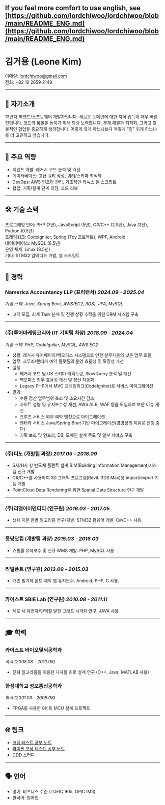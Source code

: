 ## If you feel more comfort to use english, see [https://github.com/lordchiwoo/lordchiwoo/blob/main/README_ENG.md](https://github.com/lordchiwoo/lordchiwoo/blob/main/README_ENG.md)

# 김거용 (Leone Kim)

이메일: [lordchiwoo@gmail.com](mailto:lordchiwoo@gmail.com)  
전화: +82 10 2859 2148

---

## 👋 자기소개

13년차 백엔드/소프트웨어 개발자입니다. 새로운 도메인에 대한 지식 습득이 매우 빠른 편입니다. 코드의 품질을 높이기 위해 항상 노력합니다. 문제 해결과 최적화, 그리고 효율적인 협업을 중요하게 생각합니다. 어떻게 되게 하느냐보다 어떻게 "잘" 되게 하느냐를 더 고민하고 싶습니다.

---

## 🚀 주요 역량

* 백엔드 개발: 레거시 코드 분석 및 개선
* 데이터베이스: 고급 쿼리 작성, 쿼리/스키마 최적화
* DevOps: AWS 인프라 관리, 기초적인 리눅스 셸 스크립트
* 협업: 기획/설계 단계 리딩, 코드 리뷰

---

## 🛠️ 기술 스택

프로그래밍 언어: PHP (7년), JavaScript (5년), C#/C++ (2.5년), Java (3년), Python (0.5년)  
프레임워크: CodeIgniter, Spring (Toy 프로젝트), WPF, Android  
데이터베이스: MySQL (8.5년)  
운영 체제: Linux (8.5년)  
기타: STM32 임베디드 개발, 쉘 스크립트

---

## 💼 경력

### Namerica Accountancy LLP (프리랜서) *2024.09 - 2025.04*
*기술 스택: Java, Spring Boot, AWS(EC2, RDS), JPA, MySQL*
* 고객 모집, 회계 Task 분배 및 진행 상황 추적을 위한 CRM 시스템 구축 

---

### (주)투어마케팅코리아 (IT 기획팀 차장) *2018.09 - 2024.04*
*기술 스택: PHP, CodeIgniter, MySQL, AWS EC2*

* 상황: 레거시 유저페이지/백오피스 시스템으로 인한 실무자들의 낮은 업무 효율
* 업무: 크루즈/렌터카 예약 플랫폼의 운영 효율성 및 확장성 개선  
* 실행:  
  * 레거시 코드 및 DB 스키마 리팩토링, SlowQuery 분석 및 개선
  * 백오피스 업무 효율성 개선 및 정산 자동화
  * Legacy PHP에서 MVC 프레임워크(CodeIgniter)로 서비스 마이그레이션  
* 결과:  
  * 수동 정산 업무범위 축소 및 소요시간 감소  
  * 사이트 성능 및 유지보수성 개선, AWS ALB, WAF 등을 도입하여 보안 이슈 개선
  * 크루즈 서비스 외부 예약 엔진으로 마이그레이션 
  * 렌터카 서비스 Java/Spring Boot 기반 마이그레이션(경영상의 이유로 진행 중단)
  * 기획 보조 및 인프라, DB, 도메인 설계 주도 및 일부 서비스 구축

---

### (주)디노 (개발팀 과장) *2017.05 - 2018.09*

* S사/H사 향 반도체 플랜트 설계 BIM(Building Information Management)시스템 신규 개발
* C#/C++를 사용하여 3D 그래픽 프로그램(Revit, 3DS Max)용 import/export 기능 개발
* PointCloud Data Rendering을 위한 Spatial Data Structure 연구 개발
---

### (주)리얼아이덴티티 (연구원) *2016.03 - 2017.05*
* 생체 지문 판별 알고리즘 연구/개발. STM32 펌웨어 개발. C#/C++ 사용.

---

### 퐁당닷컴 (개발팀 과장) *2015.03 - 2016.03*
* 쇼핑몰 유지보수 및 신규 WMS 개발. PHP, MySQL 사용

---

### 리얼폰트 (연구원) *2013.09 - 2015.03*
* 개인 필기체 폰트 제작 앱 유지보수. Android, PHP, C 사용.

---

### 카이스트 SBIE Lab (연구원) *2010.08 - 2011.11*
* 세포 내 유전자/단백질 발현 그래프 시각화 연구, JAVA 사용

---

## 🎓 학력

### 카이스트 바이오및뇌공학과
*석사 (2008.08 - 2010.08)*
- 진화 알고리즘을 이용한 디지털 회로 설계 연구 (C++, Java, MATLAB 사용)

### 한성대학교 정보통신공학과
*학사 (2001.03 - 2008.08)*
- FPGA를 사용한 8비트 MCU 설계 프로젝트

---

## 🌐 링크
* [코딩 테스트 공부 노트](https://github.com/lordchiwoo/algo_programmers)  
* [파이썬 코딩 테스트 공부 노트](https://github.com/lordchiwoo/algorithm_python)  
* [DDD 스터디](https://github.com/lordchiwoo/study_ddd_202206)

---

## 🗣️ 언어
* 영어: 비즈니스 수준 (TOEIC 905, OPIC IM3)  
* 한국어: 원어민
